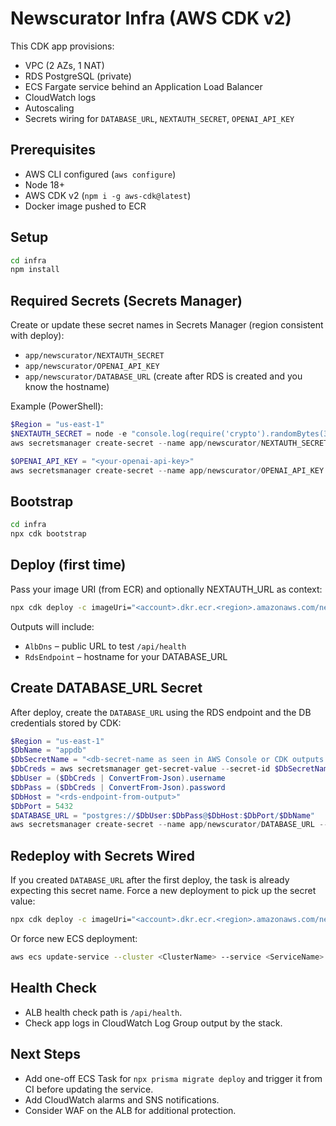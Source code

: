 # Newscurator Infra (AWS CDK v2)

This CDK app provisions:

- VPC (2 AZs, 1 NAT)
- RDS PostgreSQL (private)
- ECS Fargate service behind an Application Load Balancer
- CloudWatch logs
- Autoscaling
- Secrets wiring for `DATABASE_URL`, `NEXTAUTH_SECRET`, `OPENAI_API_KEY`

## Prerequisites

- AWS CLI configured (`aws configure`)
- Node 18+
- AWS CDK v2 (`npm i -g aws-cdk@latest`)
- Docker image pushed to ECR

## Setup

```bash
cd infra
npm install
```

## Required Secrets (Secrets Manager)

Create or update these secret names in Secrets Manager (region consistent with deploy):

- `app/newscurator/NEXTAUTH_SECRET`
- `app/newscurator/OPENAI_API_KEY`
- `app/newscurator/DATABASE_URL` (create after RDS is created and you know the hostname)

Example (PowerShell):

```powershell
$Region = "us-east-1"
$NEXTAUTH_SECRET = node -e "console.log(require('crypto').randomBytes(32).toString('hex'))"
aws secretsmanager create-secret --name app/newscurator/NEXTAUTH_SECRET --secret-string $NEXTAUTH_SECRET --region $Region 2>$null; if ($LASTEXITCODE -ne 0) { aws secretsmanager put-secret-value --secret-id app/newscurator/NEXTAUTH_SECRET --secret-string $NEXTAUTH_SECRET --region $Region }

$OPENAI_API_KEY = "<your-openai-api-key>"
aws secretsmanager create-secret --name app/newscurator/OPENAI_API_KEY --secret-string $OPENAI_API_KEY --region $Region 2>$null; if ($LASTEXITCODE -ne 0) { aws secretsmanager put-secret-value --secret-id app/newscurator/OPENAI_API_KEY --secret-string $OPENAI_API_KEY --region $Region }
```

## Bootstrap

```bash
cd infra
npx cdk bootstrap
```

## Deploy (first time)

Pass your image URI (from ECR) and optionally NEXTAUTH_URL as context:

```bash
npx cdk deploy -c imageUri="<account>.dkr.ecr.<region>.amazonaws.com/next-prisma:<tag>" -c nextAuthUrl="https://<your-domain-or-alb>" --require-approval never
```

Outputs will include:

- `AlbDns` – public URL to test `/api/health`
- `RdsEndpoint` – hostname for your DATABASE_URL

## Create DATABASE_URL Secret

After deploy, create the `DATABASE_URL` using the RDS endpoint and the DB credentials stored by CDK:

```powershell
$Region = "us-east-1"
$DbName = "appdb"
$DbSecretName = "<db-secret-name as seen in AWS Console or CDK outputs if named>"
$DbCreds = aws secretsmanager get-secret-value --secret-id $DbSecretName --region $Region | jq -r .SecretString | jq -r .
$DbUser = ($DbCreds | ConvertFrom-Json).username
$DbPass = ($DbCreds | ConvertFrom-Json).password
$DbHost = "<rds-endpoint-from-output>"
$DbPort = 5432
$DATABASE_URL = "postgres://$DbUser:$DbPass@$DbHost:$DbPort/$DbName"
aws secretsmanager create-secret --name app/newscurator/DATABASE_URL --secret-string $DATABASE_URL --region $Region 2>$null; if ($LASTEXITCODE -ne 0) { aws secretsmanager put-secret-value --secret-id app/newscurator/DATABASE_URL --secret-string $DATABASE_URL --region $Region }
```

## Redeploy with Secrets Wired

If you created `DATABASE_URL` after the first deploy, the task is already expecting this secret name. Force a new deployment to pick up the secret value:

```bash
npx cdk deploy -c imageUri="<account>.dkr.ecr.<region>.amazonaws.com/next-prisma:<tag>" -c nextAuthUrl="https://<your-domain-or-alb>" --require-approval never
```

Or force new ECS deployment:

```bash
aws ecs update-service --cluster <ClusterName> --service <ServiceName> --force-new-deployment --region <region>
```

## Health Check

- ALB health check path is `/api/health`.
- Check app logs in CloudWatch Log Group output by the stack.

## Next Steps

- Add one-off ECS Task for `npx prisma migrate deploy` and trigger it from CI before updating the service.
- Add CloudWatch alarms and SNS notifications.
- Consider WAF on the ALB for additional protection.
